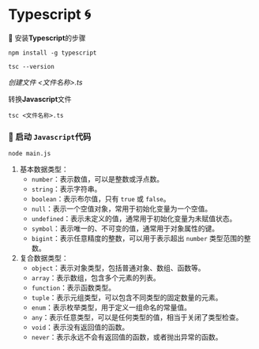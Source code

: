 # Typescript 🌀

🍉 安装**Typescript**的步骤

```
npm install -g typescript

tsc --version
```

*创建文件 <文件名称>.ts*

转换**Javascript**文件

```
tsc <文件名称>.ts
```

### 📱 启动 `Javascript`代码

```
node main.js
```



1. 基本数据类型：
   - `number`：表示数值，可以是整数或浮点数。
   - `string`：表示字符串。
   - `boolean`：表示布尔值，只有 `true` 或 `false`。
   - `null`：表示一个空值对象，常用于初始化变量为一个空值。
   - `undefined`：表示未定义的值，通常用于初始化变量为未赋值状态。
   - `symbol`：表示唯一的、不可变的值，通常用于对象属性的键。
   - `bigint`：表示任意精度的整数，可以用于表示超出 `number` 类型范围的整数。
2. 复合数据类型：
   - `object`：表示对象类型，包括普通对象、数组、函数等。
   - `array`：表示数组，包含多个元素的列表。
   - `function`：表示函数类型。
   - `tuple`：表示元组类型，可以包含不同类型的固定数量的元素。
   - `enum`：表示枚举类型，用于定义一组命名的常量值。
   - `any`：表示任意类型，可以是任何类型的值，相当于关闭了类型检查。
   - `void`：表示没有返回值的函数。
   - `never`：表示永远不会有返回值的函数，或者抛出异常的函数。

